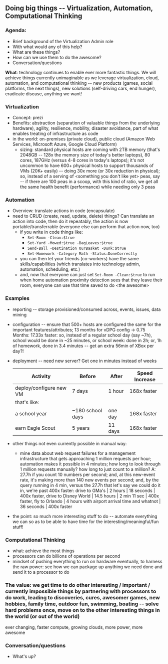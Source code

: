 ##  Doing big things -- Virtualization, Automation, Computational Thinking

### Agenda:
- Brief background of the Virtualization Admin role
- With what would any of this help?
- What are these things?
- How can we use them to do the awesome?
- Conversation/questions

**What**:  technology continues to enable ever more fantastic things. We will achieve things currently unimaginable as we leverage virtualization, cloud, automation, and computational thinking -- new products (games, social platforms, the next things), new solutions (self-driving cars, end hunger), eradicate disease, anything we want!

### Virtualization
- Concept:  prezi
- Benefits:  abstraction (separation of valuable things from the underlying hardware), agility, resilience, mobility, disaster avoidance, part of what enables treating of infrastructure as code
- in the world:  on-premises (private cloud), public cloud (Amazon Web Services, Microsoft Azure, Google Cloud Platform)
    - sizing:  standard physical hosts are coming with 2TB memory (that's 2048GB -- 128x the memory size of today's better laptops), 80 cores, 187GHz (versus 4-8 cores in today's laptops); it's not uncommon to have 600+ physical hosts to support thousands of VMs (20K+ easily) -- doing 30x more (or 30x reduction in physical); so, instead of a serving of \<something you don't like yet> peas, say -- if there are 100 peas in a scoop, with this kind of ratio, we get all the same health benefit (performance) while needing only 3 peas

### Automation
- Overview: translate actions in code (encapsulate)
- need to CRUD (create, read, update, delete) things?  Can translate an action into code, then do it repeatably, the action is now portable/transferrable (everyone else can perform that action now, too)
    - if you write in code things like:
        - `Set-Room -Clean:$true`
        - `Set-Yard -Mowed:$true -BagLeaves:$true`
        - `Send-Ball -Destination OurBasket -Dunk:$true`
        - `Set-Homework -Category Math -Status:DoneCorrectly`
    - you can then let your friends (co-workers) have the same skills/capabilities (which translates into technology admin, automation, scheduling, etc.)
    - and, now that everyone can just set `Set-Room -Clean:$true` to run when home automation proximity detection sees that they leave their room, everyone can use that time saved to do \<the awesome>

### Examples
- reporting -- storage provisioned/consumed across, events, issues, data mining
- configuration -- ensure that 500+ hosts are configured the same for the important features/attributes; 13 months for vDPG config -> 0.75 Months:  17.33x faster:  so, instead of a regular school day (say ~7h), school would be done in ~25 minutes, or school week:  done in 2h; or, 1h of homework, done in 3.4 minutes -- get an extra 56min of XBox per day?!
- deployment -- need new server?  Get one in minutes instead of weeks

    | Activity | Before | After | Speed Increase |
    | -------- | ----- | ------ | -------- |
    | deploy/configure new VM | 7 days   | 1 hour | 168x faster
    | that's like: |
    | a school year | ~180 school days | one day | 168x faster
    | earn Eagle Scout | 5 years | 11 days | 168x faster

- other things not even currently possible in manual way:
    - mine data about web request failures for a management infrastructure that gets approaching 1 million requests per hour; automation makes it possible in 4 minutes; how long to look through 1 million requests manually?  how long to just count to a million?  A:  27.7h if you count 10 numbers per second; and, at this new-event rate, it's making more than 140 new events per second; and, by the query running in 4 min, versus the 27.7h that let's say we could do it in, we're past 400x faster:  drive to GMa's | 2 hours | 18 seconds | 400x faster, drive to Disney World | 14.5 hours | 2 min 11 sec | 400x faster, fly to Orlando | 4 hours with airport arrival time and whatnot | 36 seconds | 400x faster
- the point:  so much more interesting stuff to do -- automate everything we can so as to be able to have time for the interesting/meaningful/fun stuff!

### Computational Thinking
- what:  achieve the most things
- processors can do billions of operations per second
- mindset of pushing everything to run on hardware eventually, to harness the raw power:  see how we can package up anything we need done and send it to a processor to do

### The value:  we get time to do other interesting / important / currently impossible things by partnering with processors to do work, leading to discoveries, cures, awesomer games, new hobbies, family time, outdoor fun, swimming, boating -- solve hard problems once, move on to the other interesting things in the world (or out of the world)

ever changing, faster compute, growing clouds, more power, more awesome

### Conversation/questions
- What's up?
